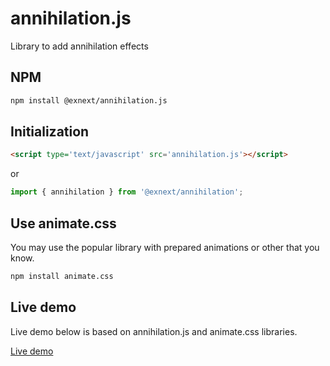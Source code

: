 # annihilation.js

Library to add annihilation effects

## NPM

```bash
npm install @exnext/annihilation.js
```

## Initialization

```html
<script type='text/javascript' src='annihilation.js'></script>
```

or

```js
import { annihilation } from '@exnext/annihilation';
```

## Use animate.css

You may use the popular library with prepared animations or other that you know.

```bash
npm install animate.css
```

## Live demo

Live demo below is based on annihilation.js and animate.css libraries.

[Live demo](https://annihilation.js.github.io/annihilation.js/demo/)